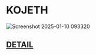 # KOJETH
![Screenshot 2025-01-10 093320](https://github.com/user-attachments/assets/b88bdac5-cbf0-4c4d-86a1-455bf346d5a6)
## [DETAIL](https://github.com/fajar-mu/absensi-karyawan.git)


